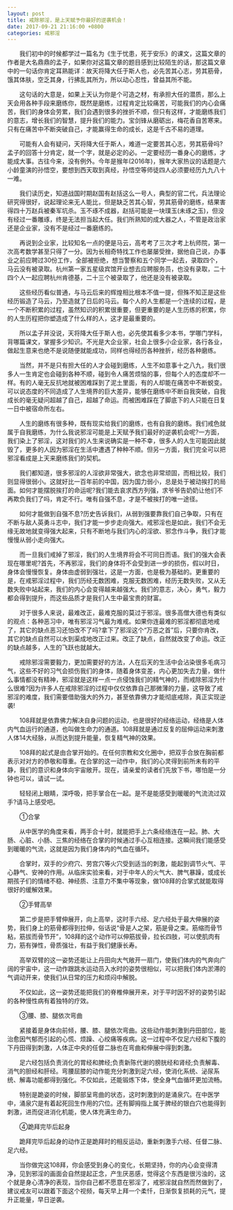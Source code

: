 ```yaml
---
layout: post
title: 戒除邪淫，是上天赋予你最好的逆袭机会！
date: 2017-09-21 21:16:00 +0800
categories: 戒邪淫
---
```


　　我们初中的时候都学过一篇名为《生于忧患，死于安乐》的课文，这篇文章的作者是大名鼎鼎的孟子，如果你对这篇文章的题目感到比较陌生的话，那这篇文章中的一句话你肯定耳熟能详：故天将降大任于斯人也，必先苦其心志，劳其筋骨，饿其体肤，空乏其身，行拂乱其所为，所以动心忍性，曾益其所不能。
　　这句话的大意是，如果上天认为你是个可造之材，有承担大任的潜质，那么上天会用各种手段来磨练你，既然是磨练，过程肯定比较痛苦，可能我们的内心会痛苦，我们的身体会劳累，我们会遇到很多的挫折不顺，但只有这样，才能磨练我们的意志，增长我们的智慧，提升我们的能力。宝剑锋从磨砺出，梅花香自苦寒来。只有在痛苦中不断突破自己，才能赢得生命的成长，这是千古不易的道理。
　　可能有人会有疑问，天将降大任于斯人，难道一定要苦其心志，劳其筋骨吗?孟子的回答十分肯定，就一个字，就是必定的必。一定要经历一番身心的磨练，才能成大事。古往今来，没有例外。今年是猴年(2016年)，猴年大家热议的话题是六小龄童演的孙悟空，要想到西天取到真经，孙悟空等师徒四人必须要经历九九八十一难。
　　我们读历史，知道战国时期赵国有赵括这么一号人，典型的官二代，兵法理论研究得很好，说起理论来无人能比，但是缺乏苦其心智，劳其筋骨的磨练，结果害得四十万赵兵被秦军坑杀。玉不琢不成器，赵括可能是一块璞玉(未琢之玉)，但没有经过一番雕琢，终是无法担当起大任。我们所熟知的成大器之人，不管是政治家还是企业家，没有不是经过一番磨练的。
　　再说到企业家，比较知名一点的便是马云，高考考了三次才考上杭师院，第一次高考数学甚至只得了一分。因为长相奇特找工作也屡屡受挫，据他自己说，办事业之前应聘过30份工作，全部被拒绝，想当警察和五个同学一起去，录取四个，马云没有被录取。杭州第一家五星级宾馆开业想去应聘服务员，也没有录取，二十四个人一起应聘杭州肯德基，二十三个被录取了，他还是没有被录取。
　　这些经历看似普通，与马云后来的辉煌相比根本不值一提，但殊不知正是这些经历锻造了马云，乃至造就了日后的马云。每个人的人生都是一个连续的过程，是一个不断积累的过程，虽然知识的积累很重要，但更重要的是人生历练的积累，你的人生历程把你塑造成了什么样的人，这才是最重要的。
　　所以孟子并没说，天将降大任于斯人也，必先使其看多少本书，学哪门学科，背哪篇课文，掌握多少知识。不光是大企业家，社会上很多小企业家，各行各业，做起生意来也绝不是说随便就能成功，同样也得经历各种挫折，经历各种磨练。
　　当然，并不是只有担大任的人才会碰到磨练，人生不如意事十之八九，我们很多人一生肯定也会碰到各种不顺，碰到令人痛苦烦恼的事，但每个人的态度却不一样。有的人毫无反抗地就被困难踩到了泥土里面，有的人却能在痛苦中不断蜕变。可以说态度的不同造成了人生境界的巨大差异，能够在磨练中不断自我突破，自我成长的毫无疑问超越了自己，超越了命运。而被困难踩在了脚底下的人只能在日复一日中被宿命所左右。
　　人生的磨练有很多种，既有现实给我们的磨练，也有自我的磨练。我们戒色就属于自我磨练，为什么我说邪淫可能是上天赋予我们最好的逆袭机会呢?一方面，我们染上了邪淫，这对我们的人生来说确实是一种不幸，很多人的人生可能因此就毁了，更多的人因为邪淫在生活中遭遇了种种不顺。但另一方面，我们完全可以把邪淫看成是上天来磨练我们的契机。
　　我们都知道，很多邪淫的人淫欲非常强大，欲念也非常顽固，而相比较，我们则显得很弱小。这就好比一百年前的中国，因为国力弱小，总是处于被动挨打的局面。如何才能摆脱挨打的命运呢?我们能去哀求西方列强，求爷爷告奶奶让他们不再欺负我们了吗，肯定不行。唯有自强不息，才是不被挨打的唯一途径。
　　如何才能做到自强不息?历史告诉我们，从弱到强要靠我们自己争取，只有在不断与敌人英勇斗志中，我们才能一步步走向强大。戒邪淫也是如此，我们不会无缘无故地就变得强大起来，只有不断地与我们内心的淫欲、邪念作斗争，我们才能慢慢从弱小走向强大。
　　而一旦我们戒掉了邪淫，我们的人生境界将会不可同日而语。我们的强大会表现在哪里呢?首先，不再邪淫，我们的身体将不会受到进一步的损伤，假以时日，身体会慢慢恢复。身体由虚弱到强壮，这是一方面，也是极为基础的。更重要的是，在戒邪淫过程中，我们历经无数困难，克服无数困难，经历无数失败，又从无数失败中站起来，我们的内心会变得越来越强大。我们的意志，决心，勇气，毅力都会得到提升，而这些品质才是我们人生中最宝贵的财富。
　　对于很多人来说，最难改正，最难克服的莫过于邪淫。很多高僧大德也有类似的观点：各种恶习中，唯有邪淫习气最为难戒。如果你连最难的邪淫都彻底地戒了，其它的缺点恶习还怕改不了吗?拿下了邪淫这个“万恶之首”后，只要你肯改，其它的缺点自然可以水到渠成地改正过来。改正了缺点，自然就改变了命运。改正的缺点越多，人生的飞跃也就越大。
　　戒除邪淫需要毅力，更加需要好的方法，人在后天的生活中会沾染很多毛病习气，这些不好的习气会损伤我们的身体，随着身体变差，内心更加失去力量，做什么事情都没有精神，邪淫就是这样一点一点侵蚀我们的精气神的，而戒除邪淫为什么很难?因为许多人在戒除邪淫的过程中仅仅依靠自己那微薄的力量，这导致了戒邪淫的难度，我们需要借助强大的外力，甚至依靠佛力才能彻底戒除，真正实现逆袭!
　　108拜就是依靠佛力解决自身问题的运动，也是很好的经络运动，经络是人体内气血运行的通道，也叫做生命力的通道。108拜就是通过反复的屈伸运动来刺激人体14大经脉，从而达到提升能量，恢复精气神的效果。
　　108拜的起式是由合掌开始的。在任何宗教和文化圈中，把双手合放在胸前都表示对对方的恭敬和尊重。在合掌的这一动作中，我们的心灵得到前所未有的平静，我们的意识和身体向宇宙敞开。现在，请亲爱的读者们先放下书，哪怕是一分钟也可以，请试一试。
　　轻轻闭上眼睛，深呼吸，把手掌合在一起。是不是能感受到暖暖的气流流过双手?请马上感受吧。
　　①合掌
　　从中医学的角度来看，两手合十时，就能把手上六条经络连在一起。肺、大肠、心脏、小肠、三焦的经络在合掌的时候通过手心互相连接。这瞬间我们能感受到暖暖的气流，这就是因为我们身体内的气血在循环。
　　合掌时，双手的少府穴、劳宫穴等火穴受到适当的刺激，能起到调节火气、平心静气、安神的作用。从临床实验来看，对于中年人的火气大、脾气暴躁，或成长期孩子们的情绪不稳、神经质、注意力不集中等现象，做108拜的合掌式就能取得很好的缓解效果。
　　②手臂高举
　　第二步是把手臂伸展开，向上高举，这时手六经、足六经处于最大伸展的姿势，我们身上的筋骨都得到拉伸，俗话说“骨是人之架，筋是骨之束。筋缩而骨节粘，筋拔而骨节开”，108拜的这个动作可以伸筋拔骨，拉长四肢，可以使肌肉有力，筋有弹性，骨质强壮，有益于我们健康长寿。
　　高举双臂的这一姿势还能让上丹田向大气敞开一扇门，使我们体内的气奔向广阔的宇宙中，这一动作跟跳水运动员入水时的姿势很相似，可以把我们体内淤滞的气调动开来，使我们从日常的压力和烦闷中解脱。
　　不仅如此，这一姿势还能把我们的脊椎伸展开来，对于平时因不好的姿势引起的各种慢性病有着独特的疗效。
　　③腰、膝、腿依次弯曲
　　紧接着是身体向前倾，腰、膝、腿依次弯曲。这些动作能刺激到丹田部位，能治愈因气郁而引起的心慌、烦躁、心绞痛等疾病。这一过程中不仅足六经和下腹的下丹田得到刺激，人体正中央的任督二脉也在弯曲和伸展中得到刺激。
　　足六经包括负责消化的胃经和脾经;负责新陈代谢的膀胱经和肾经;负责解毒、消气的胆经和肝经。弯腰屈膝的动作能充分刺激到足六经，使消化系统、泌尿系统、解毒功能都得到强化。不仅如此，还能锻炼下体，使全身气血循环更加流畅。
　　特别是跪姿的时候，脚部呈弯曲的状态，这时刺激到的是涌泉穴。在中医学中，涌泉穴是有着起死回生作用的穴位。还有脚拇指上属于脾经的银白穴也能得到刺激，进而促进消化机能，使人体充满生命力。
　　④跪拜完毕后起身
　　跪拜完毕后起身的动作正是跪拜时的相反运动，重新刺激手六经、任督二脉、足六经。
　　当你做完这108拜，你会感受到身心的变化，长期坚持，你的内心会变得清净，见到邪淫的画面会自然提起正念，产生厌恶感，觉得这个东西是很污浊的，这个就是身心清净的表现，当你自己都不愿意在邪淫了，戒邪淫就自然而然做到了，建议戒友可以跟着下面这个视频，每天早上拜一个柔忏，日渐恢复损耗的元气，提升正能量，早日逆袭。